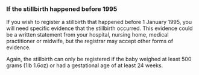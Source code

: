 ###  If the stillbirth happened before 1995

If you wish to register a stillbirth that happened before 1 January 1995, you
will need specific evidence that the stillbirth occurred. This evidence could
be a written statement from your hospital, nursing home, medical practitioner
or midwife, but the registrar may accept other forms of evidence.

Again, the stillbirth can only be registered if the baby weighed at least 500
grams (1lb 1.6oz) or had a gestational age of at least 24 weeks.
